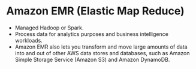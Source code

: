 # Amazon EMR (Elastic Map Reduce)

* Managed Hadoop or Spark.
* Process data for analytics purposes and business intelligence workloads. 
* Amazon EMR also lets you transform and move large amounts of data into and out of other AWS data stores and databases, such as Amazon Simple Storage Service (Amazon S3) and Amazon DynamoDB.



